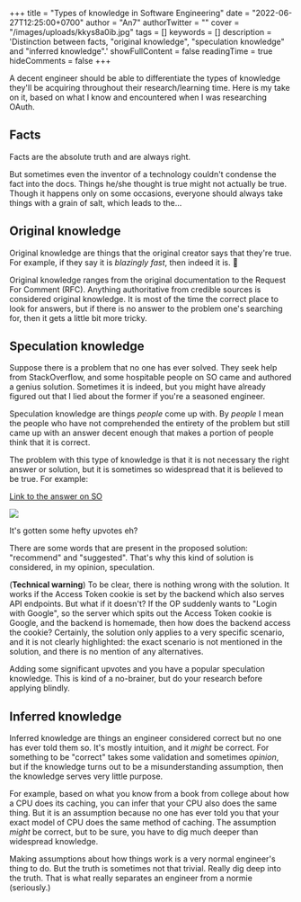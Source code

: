 +++
title = "Types of knowledge in Software Engineering"
date = "2022-06-27T12:25:00+0700"
author = "An7"
authorTwitter = ""
cover = "/images/uploads/kkys8a0ib.jpg"
tags = []
keywords = []
description = 'Distinction between facts, "original knowledge", "speculation knowledge" and "inferred knowledge".'
showFullContent = false
readingTime = true
hideComments = false
+++

A decent engineer should be able to differentiate the types of knowledge they'll
be acquiring throughout their research/learning time. Here is my take on it,
based on what I know and encountered when I was researching OAuth.

## Facts

Facts are the absolute truth and are always right.

But sometimes even the inventor of a technology couldn't condense the fact into
the docs. Things he/she thought is true might not actually be true. Though it
happens only on some occasions, everyone should always take things with a grain
of salt, which leads to the...

## Original knowledge

Original knowledge are things that the original creator says that they're true.
For example, if they say it is _blazingly fast_, then indeed it is. 🐧

Original knowledge ranges from the original documentation to the Request For
Comment (RFC). Anything authoritative from credible sources is considered
original knowledge. It is most of the time the correct place to look for
answers, but if there is no answer to the problem one's searching for, then it
gets a little bit more tricky.

## Speculation knowledge

Suppose there is a problem that no one has ever solved. They seek help from
StackOverflow, and some hospitable people on SO came and authored a genius
solution. Sometimes it is indeed, but you might have already figured out that I
lied about the former if you're a seasoned engineer.

Speculation knowledge are things _people_ come up with. By _people_ I mean the
people who have not comprehended the entirety of the problem but still came up
with an answer decent enough that makes a portion of people think that it is
correct.

The problem with this type of knowledge is that it is not necessary the right
answer or solution, but it is sometimes so widespread that it is believed to be
true. For example:

[Link to the answer on SO](https://stackoverflow.com/a/61106253)

![](/images/uploads/where-to-store-access-token-in-react-js_hzelfl.png)

It's gotten some hefty upvotes eh?

There are some words that are present in the proposed solution: "recommend" and
"suggested". That's why this kind of solution is considered, in my opinion,
speculation.

(**Technical warning**) To be clear, there is nothing wrong with the solution.
It works if the Access Token cookie is set by the backend which also serves API
endpoints. But what if it doesn't? If the OP suddenly wants to "Login with
Google", so the server which spits out the Access Token cookie is Google, and
the backend is homemade, then how does the backend access the cookie? Certainly,
the solution only applies to a very specific scenario, and it is not clearly
highlighted: the exact scenario is not mentioned in the solution, and there is
no mention of any alternatives.

Adding some significant upvotes and you have a popular speculation knowledge.
This is kind of a no-brainer, but do your research before applying blindly.

## Inferred knowledge

Inferred knowledge are things an engineer considered correct but no one has ever
told them so. It's mostly intuition, and it _might_ be correct. For something to
be "correct" takes some validation and sometimes _opinion_, but if the knowledge
turns out to be a misunderstanding assumption, then the knowledge serves very
little purpose.

For example, based on what you know from a book from college about how a CPU
does its caching, you can infer that your CPU also does the same thing. But it
is an assumption because no one has ever told you that your exact model of CPU
does the same method of caching. The assumption _might_ be correct, but to be
sure, you have to dig much deeper than widespread knowledge.

Making assumptions about how things work is a very normal engineer's thing to
do. But the truth is sometimes not that trivial. Really dig deep into the truth.
That is what really separates an engineer from a normie (seriously.)
